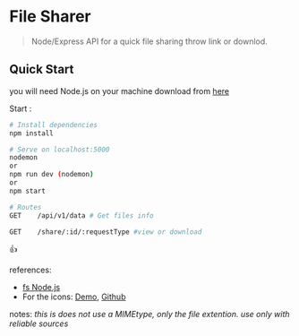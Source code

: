# File Sharer

> Node/Express API for a quick file sharing throw link or downlod.

## Quick Start

you will need Node.js on your machine download from [here](https://nodejs.org/en/download/)

Start :

```bash
# Install dependencies
npm install

# Serve on localhost:5000
nodemon
or
npm run dev (nodemon)
or
npm start

# Routes
GET    /api/v1/data # Get files info

GET    /share/:id/:requestType #view or download
```

:+1:

references:

- [fs Node.js](https://nodejs.org/api/fs.html)
- For the icons: [Demo](https://colorswall.github.io/CSS-file-icons/), [Github](https://github.com/colorswall/CSS-file-icons)

notes:
*this is does not use a MIMEtype, only the file extention. use only with reliable sources*
